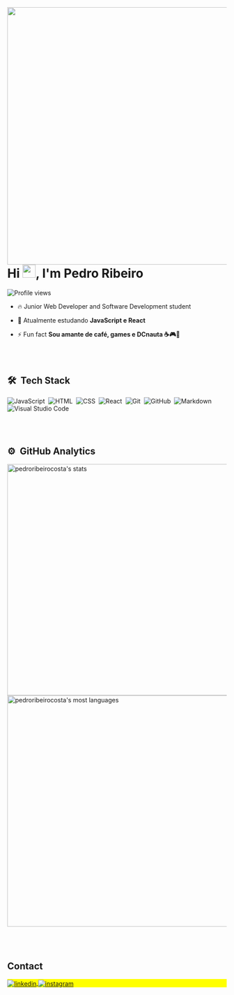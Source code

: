 <img align="right" height="590em" src="https://i.postimg.cc/W3Q9RcG5/Captura-de-tela-2023-11-01-195953.png"/>
<h1 align="left">Hi <img src="https://raw.githubusercontent.com/kaueMarques/kaueMarques/master/hi.gif" height="30px">, I'm Pedro Ribeiro</h1>
<p align="left"> <img src="https://komarev.com/ghpvc/?username=pedroribeirocosta&color=yellow" alt="Profile views" /> </p>

- 🔥 Junior Web Developer and Software Development student

- 📘 Atualmente estudando **JavaScript e React**

- ⚡ Fun fact **Sou amante de café, games e DCnauta ☕🎮🦸**




<br><br>

## 🛠 &nbsp;Tech Stack

![JavaScript](https://img.shields.io/badge/-JavaScript-05122A?style=flat&logo=javascript)&nbsp;
![HTML](https://img.shields.io/badge/-HTML-05122A?style=flat&logo=HTML5)&nbsp;
![CSS](https://img.shields.io/badge/-CSS-05122A?style=flat&logo=CSS3&logoColor=1572B6)&nbsp;
![React](https://img.shields.io/badge/-React-05122A?style=flat&logo=react)&nbsp;
![Git](https://img.shields.io/badge/-Git-05122A?style=flat&logo=git)&nbsp;
![GitHub](https://img.shields.io/badge/-GitHub-05122A?style=flat&logo=github)&nbsp;
![Markdown](https://img.shields.io/badge/-Markdown-05122A?style=flat&logo=markdown)&nbsp;
![Visual Studio Code](https://img.shields.io/badge/-Visual%20Studio%20Code-05122A?style=flat&logo=visual-studio-code&logoColor=007ACC)&nbsp;

<br><br>

## ⚙️ &nbsp;GitHub Analytics

<p align="left">
<img width="530em" src="https://github-readme-stats.vercel.app/api?username=pedroribeirocosta&show_icons=true&theme=vision-friendly-dark" alt="pedroribeirocosta's stats"/>
<img width="530em" src="https://github-readme-stats.vercel.app/api/top-langs/?username=pedroribeirocosta&layout=compact&theme=vision-friendly-dark" alt="pedroribeirocosta's most languages"/>
</p>


<br><br>

## Contact

<p align="left" style="background:yellow">
<a href="https://www.linkedin.com/in/pedroribeiro-costa/" target="_blank">
  <img align="center" src="https://img.shields.io/badge/-pedroribeirocosta-05122A?style=flat&logo=linkedin" alt="linkedin"/>
</a>
<a href="https://www.instagram.com/pedroribeiro.costa_" target="_blank">
 <img align="center" src="https://img.shields.io/badge/-pedroribeiro.costa_-05122A?style=flat&logo=instagram" alt="instagram"/>
</a>
</p>

